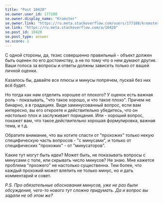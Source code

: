 ```yaml
---
title: "Post 10420"
se.owner.user_id: 177188
se.owner.display_name: "Kromster"
se.owner.link: "https://ru.meta.stackoverflow.com/users/177188/kromster"
se.link: "https://ru.meta.stackoverflow.com/a/10420"
se.post_id: 10420
se.post_type: answer
se.score: 1
---
```

<p>С одной стороны, да, тезис совершенно правильный - объект должен быть оценен по его достоинству, а не по тому что о нем думают другие. Ваши голоса за вопросы и ответы должны зависеть только от вашей личной оценки.</p>

<p>Казалось бы, давайте все плюсы и минусы попрячем, пускай без них всё будет. </p>

<p>Но тогда как нам отделить хорошее от плохого? У оценок есть важная роль - показывать, "что такое хорошо, и что такое плохо". Причем не бинарно, а в градациях. Видя заминусованный вопрос, если вам интересно, вы его откроете и действительно убедитесь, что он <em>настолько</em> плох и заслуживает порицания. Или - хороший вопрос, покажет вам, что такое <em>действительно</em> хорошая формулировка, важная тема, и т.д.</p>

<p>Обратите внимание, что вы хотите спасти от "прохожих" только некую специфическую часть вопросов - "с минусами", и только от специфических "прохожих" - от "минусаторов".</p>

<p>Какие тут могут быть идеи? Может быть, не показывать вопросы с минусами с топе, или скрывать число минусов? Не знаю. Мне кажется проблема "прхожего" не настолько существенна. Тем более, что каждый прохожий может влепить не только минус, но и дать комментарий и совет. </p>

<p><em>P.S. Про обязательные обоснования минусов, уже не раз были обсуждения, чего-то нового тут сложно придумать. Да и вопрос вы задали не об этом же?</em></p>
